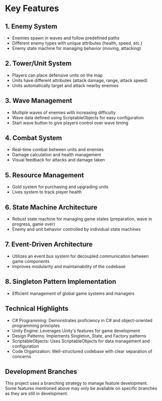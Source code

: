 # Key Features
## 1. Enemy System

* Enemies spawn in waves and follow predefined paths
* Different enemy types with unique attributes (health, speed, etc.)
* Enemy state machine for managing behavior (moving, attacking)

## 2. Tower/Unit System

* Players can place defensive units on the map
* Units have different attributes (attack damage, range, attack speed)
* Units automatically target and attack nearby enemies

## 3. Wave Management

* Multiple waves of enemies with increasing difficulty
* Wave data defined using ScriptableObjects for easy configuration
* Start wave button to give players control over wave timing

## 4. Combat System

* Real-time combat between units and enemies
* Damage calculation and health management
* Visual feedback for attacks and damage taken

## 5. Resource Management

* Gold system for purchasing and upgrading units
* Lives system to track player health

## 6. State Machine Architecture

* Robust state machine for managing game states (preparation, wave in progress, game over)
* Enemy and unit behavior controlled by individual state machines

## 7. Event-Driven Architecture

* Utilizes an event bus system for decoupled communication between game components
* Improves modularity and maintainability of the codebase

## 8. Singleton Pattern Implementation

* Efficient management of global game systems and managers

## Technical Highlights

* C# Programming: Demonstrates proficiency in C# and object-oriented programming principles
* Unity Engine: Leverages Unity's features for game development
* Design Patterns: Implements Singleton, State, and Factory patterns
* ScriptableObjects: Uses ScriptableObjects for data management and configuration
* Code Organization: Well-structured codebase with clear separation of concerns

## Development Branches
This project uses a branching strategy to manage feature development. Some features mentioned above may only be available on specific branches as they are still in development. 
